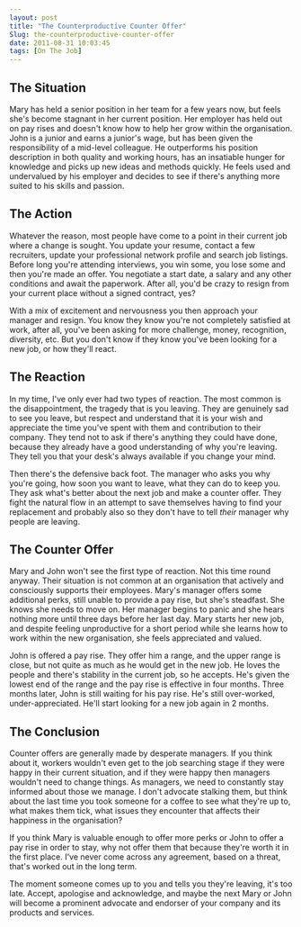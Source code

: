 ```yaml
---
layout: post
title: "The Counterproductive Counter Offer"
Slug: the-counterproductive-counter-offer
date: 2011-08-31 10:03:45
tags: [On The Job]
---
```

## The Situation

Mary has held a senior position in her team for a few years now, but feels she's become stagnant in her current position. Her employer has held out on pay rises and doesn't know how to help her grow within the organisation. John is a junior and earns a junior's wage, but has been given the responsibility of a mid-level colleague. He outperforms his position description in both quality and working hours, has an insatiable hunger for knowledge and picks up new ideas and methods quickly. He feels used and undervalued by his employer and decides to see if there's anything more suited to his skills and passion.

## The Action

Whatever the reason, most people have come to a point in their current job where a change is sought. You update your resume, contact a few recruiters, update your professional network profile and search job listings. Before long you're attending interviews, you win some, you lose some and then you're made an offer. You negotiate a start date, a salary and any other conditions and await the paperwork. After all, you'd be crazy to resign from your current place without a signed contract, yes?

With a mix of excitement and nervousness you then approach your manager and resign. You know they know you're not completely satisfied at work, after all, you've been asking for more challenge, money, recognition, diversity, etc. But you don't know if they know you've been looking for a new job, or how they'll react.

## The Reaction

In my time, I've only ever had two types of reaction. The most common is the disappointment, the tragedy that is you leaving. They are genuinely sad to see you leave, but respect and understand that it is your wish and appreciate the time you've spent with them and contribution to their company. They tend not to ask if there's anything they could have done, because they already have a good understanding of why you're leaving. They tell you that your desk's always available if you change your mind.

Then there's the defensive back foot. The manager who asks you why you're going, how soon you want to leave, what they can do to keep you. They ask what's better about the next job and make a counter offer. They fight the natural flow in an attempt to save themselves having to find your replacement and probably also so they don't have to tell _their_ manager why people are leaving.

## The Counter Offer

Mary and John won't see the first type of reaction. Not this time round anyway. Their situation is not common at an organisation that actively and consciously supports their employees. Mary's manager offers some additional perks, still unable to provide a pay rise, but she's steadfast. She knows she needs to move on. Her manager begins to panic and she hears nothing more until three days before her last day. Mary starts her new job, and despite feeling unproductive for a short period while she learns how to work within the new organisation, she feels appreciated and valued.

John is offered a pay rise. They offer him a range, and the upper range is close, but not quite as much as he would get in the new job. He loves the people and there's stability in the current job, so he accepts. He's given the lowest end of the range and the pay rise is effective in four months. Three months later, John is still waiting for his pay rise. He's still over-worked, under-appreciated. He'll start looking for a new job again in 2 months.

## The Conclusion

Counter offers are generally made by desperate managers. If you think about it, workers wouldn't even get to the job searching stage if they were happy in their current situation, and if they were happy then managers wouldn't need to change things. As managers, we need to constantly stay informed about those we manage. I don't advocate stalking them, but think about the last time you took someone for a coffee to see what they're up to, what makes them tick, what issues they encounter that affects their happiness in the organisation?

If you think Mary is valuable enough to offer more perks or John to offer a pay rise in order to stay, why not offer them that because they're worth it in the first place. I've never come across any agreement, based on a threat, that's worked out in the long term.

The moment someone comes up to you and tells you they're leaving, it's too late. Accept, apologise and acknowledge, and maybe the next Mary or John will become a prominent advocate and endorser of your company and its products and services.
